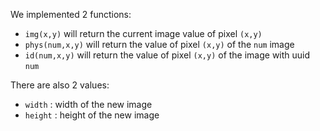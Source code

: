 We implemented 2 functions: 
 
 - `img(x,y)` will return the current image value of pixel `(x,y)`
 - `phys(num,x,y)` will return the value of pixel `(x,y)` of the `num` image
 - `id(num,x,y)` will return the value of pixel `(x,y)` of the image with uuid `num`
 
There are also 2 values:

 - `width` : width of the new image
 - `height` : height of the new image
 